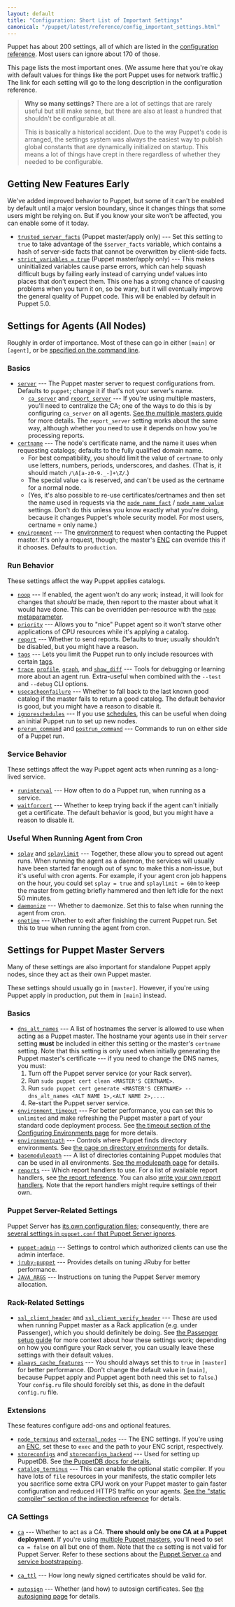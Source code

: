 ```yaml
---
layout: default
title: "Configuration: Short List of Important Settings"
canonical: "/puppet/latest/reference/config_important_settings.html"
---
```


[cli_settings]: ./config_about_settings.html#settings-can-be-set-on-the-command-line
[trusted_and_facts]: ./lang_facts_and_builtin_vars.html
[config_reference]: /references/4.2.latest/configuration.html
[environments]: ./environments.html
[future]: ./experiments_future.html
[multi_master]: /guides/scaling_multiple_masters.html
[enc]: /guides/external_nodes.html
[meta_noop]: /references/4.2.latest/metaparameter.html#noop
[meta_schedule]: /references/4.2.latest/metaparameter.html#schedule
[lang_tags]: ./lang_tags.html
[modulepath_dir]: ./dirs_modulepath.html
[manifest_dir]: ./dirs_manifest.html
[report_reference]: /references/4.2.latest/report.html
[write_reports]: /guides/reporting.html#writing-custom-reports
[passenger_headers]: /guides/passenger.html#notes-on-ssl-verification
[puppetdb_install]: /puppetdb/latest/connect_puppet_master.html
[static_compiler]: /references/4.2.latest/indirection.html#staticcompiler-terminus
[ssl_autosign]: ./ssl_autosign.html
[structured_facts]: ./lang_facts_and_builtin_vars.html#data-types

[trusted_node_data]: /references/4.2.latest/configuration.html#trustednodedata
[immutable_node_data]: /references/4.2.latest/configuration.html#immutablenodedata
[strict_variables]: /references/4.2.latest/configuration.html#strictvariables
[stringify_facts]: /references/4.2.latest/configuration.html#stringifyfacts
[ordering]: /references/4.2.latest/configuration.html#ordering
[reports]: /references/4.2.latest/configuration.html#reports
[parser]: /references/4.2.latest/configuration.html#parser
[server]: /references/4.2.latest/configuration.html#server
[ca_server]: /references/4.2.latest/configuration.html#caserver
[report_server]: /references/4.2.latest/configuration.html#reportserver
[certname]: /references/4.2.latest/configuration.html#certname
[node_name_fact]: /references/4.2.latest/configuration.html#nodenamefact
[node_name_value]: /references/4.2.latest/configuration.html#nodenamevalue
[environment]: /references/4.2.latest/configuration.html#environment
[noop]: /references/4.2.latest/configuration.html#noop
[priority]: /references/4.2.latest/configuration.html#priority
[report]: /references/4.2.latest/configuration.html#report
[tags]: /references/4.2.latest/configuration.html#tags
[trace]: /references/4.2.latest/configuration.html#trace
[profile]: /references/4.2.latest/configuration.html#profile
[graph]: /references/4.2.latest/configuration.html#graph
[show_diff]: /references/4.2.latest/configuration.html#showdiff
[usecacheonfailure]: /references/4.2.latest/configuration.html#usecacheonfailure
[ignoreschedules]: /references/4.2.latest/configuration.html#ignoreschedules
[prerun_command]: /references/4.2.latest/configuration.html#preruncommand
[postrun_command]: /references/4.2.latest/configuration.html#postruncommand
[pluginsync]: /references/4.2.latest/configuration.html#pluginsync
[runinterval]: /references/4.2.latest/configuration.html#runinterval
[waitforcert]: /references/4.2.latest/configuration.html#waitforcert
[splay]: /references/4.2.latest/configuration.html#splay
[splaylimit]: /references/4.2.latest/configuration.html#splaylimit
[daemonize]: /references/4.2.latest/configuration.html#daemonize
[onetime]: /references/4.2.latest/configuration.html#onetime
[dns_alt_names]: /references/4.2.latest/configuration.html#dnsaltnames
[basemodulepath]: /references/4.2.latest/configuration.html#basemodulepath
[modulepath]: /references/4.2.latest/configuration.html#modulepath
[manifest]: /references/4.2.latest/configuration.html#manifest
[ssl_client_header]: /references/4.2.latest/configuration.html#sslclientheader
[ssl_client_verify_header]: /references/4.2.latest/configuration.html#sslclientverifyheader
[node_terminus]: /references/4.2.latest/configuration.html#nodeterminus
[external_nodes]: /references/4.2.latest/configuration.html#externalnodes
[storeconfigs]: /references/4.2.latest/configuration.html#storeconfigs
[storeconfigs_backend]: /references/4.2.latest/configuration.html#storeconfigsbackend
[catalog_terminus]: /references/4.2.latest/configuration.html#catalogterminus
[config_version]: /references/4.2.latest/configuration.html#configversion
[ca]: /references/4.2.latest/configuration.html#ca
[ca_ttl]: /references/4.2.latest/configuration.html#cattl
[autosign]: /references/4.2.latest/configuration.html#autosign
[environmentpath]: /references/4.2.latest/configuration.html#environmentpath
[environment.conf]: ./config_file_environment.html
[alwayscachefeatures]: /references/4.2.latest/configuration.html#alwayscachefeatures
[environment_timeout]: /references/4.2.latest/configuration.html#environmenttimeout
[configuring_timeout]: ./environments_configuring.html#environmenttimeout
[puppetserver_config_files]: /puppetserver/2.1/configuration.html
[settings_diffs]: /puppetserver/2.1/puppet_conf_setting_diffs.html
[puppet_admin]: /puppetserver/2.1/configuration.html#puppetserverconf
[jruby_puppet]: /puppetserver/2.1/tuning_guide.html#puppet-server-and-jruby
[jvm_heap_config]: /puppetserver/2.1/install_from_packages.html#memory-allocation
[puppetserver_ca]: /puppetserver/2.1/puppet_conf_setting_diffs.html#cahttpsdocspuppetlabscomreferenceslatestconfigurationhtmlca
[service_bootstrap]: /puppetserver/2.1/configuration.html#service-bootstrapping
[trusted_server_facts]: ./lang_facts_and_builtin_vars.html#serverfacts-variable


Puppet has about 200 settings, all of which are listed in the [configuration reference][config_reference]. Most users can ignore about 170 of those.

This page lists the most important ones. (We assume here that you're okay with default values for things like the port Puppet uses for network traffic.) The link for each setting will go to the long description in the configuration reference.

> **Why so many settings?** There are a lot of settings that are rarely useful but still make sense, but there are also at least a hundred that shouldn't be configurable at all.
>
> This is basically a historical accident. Due to the way Puppet's code is arranged, the settings system was always the easiest way to publish global constants that are dynamically initialized on startup. This means a lot of things have crept in there regardless of whether they needed to be configurable.

Getting New Features Early
-----

We've added improved behavior to Puppet, but some of it can't be enabled by default until a major version boundary, since it changes things that some users might be relying on. But if you know your site won't be affected, you can enable some of it today.

* [`trusted_server_facts`][trusted_server_facts] (Puppet master/apply only) --- Set this setting to `true` to take advantage of the `$server_facts` variable, which contains a hash of server-side facts that cannot be overwritten by client-side facts.
* [`strict_variables = true`][strict_variables] (Puppet master/apply only) --- This makes uninitialized variables cause parse errors, which can help squash difficult bugs by failing early instead of carrying undef values into places that don't expect them. This one has a strong chance of causing problems when you turn it on, so be wary, but it will eventually improve the general quality of Puppet code. This will be enabled by default in Puppet 5.0.

Settings for Agents (All Nodes)
-----

Roughly in order of importance. Most of these can go in either `[main]` or `[agent]`, or be [specified on the command line][cli_settings].

### Basics

* [`server`][server] --- The Puppet master server to request configurations from. Defaults to `puppet`; change it if that's not your server's name.
    * [`ca_server`][ca_server] and [`report_server`][report_server] --- If you're using multiple masters, you'll need to centralize the CA; one of the ways to do this is by configuring `ca_server` on all agents. [See the multiple masters guide][multi_master] for more details. The `report_server` setting works about the same way, although whether you need to use it depends on how you're processing reports.
* [`certname`][certname] --- The node's certificate name, and the name it uses when requesting catalogs; defaults to the fully qualified domain name.
    * For best compatibility, you should limit the value of `certname` to only use letters, numbers, periods, underscores, and dashes. (That is, it should match `/\A[a-z0-9._-]+\Z/`.)
    * The special value `ca` is reserved, and can't be used as the certname for a normal node.
    * (Yes, it's also possible to re-use certificates/certnames and then set the name used in requests via the [`node_name_fact`][node_name_fact] / [`node_name_value`][node_name_value] settings. Don't do this unless you know exactly what you're doing, because it changes Puppet's whole security model. For most users, certname = only name.)
* [`environment`][environment] --- The [environment][environments] to request when contacting the Puppet master. It's only a request, though; the master's [ENC][] can override this if it chooses. Defaults to `production`.

### Run Behavior

These settings affect the way Puppet applies catalogs.

* [`noop`][noop] --- If enabled, the agent won't do any work; instead, it will look for changes that _should_ be made, then report to the master about what it would have done. This can be overridden per-resource with the [`noop` metaparameter][meta_noop].
* [`priority`][priority] --- Allows you to "nice" Puppet agent so it won't starve other applications of CPU resources while it's applying a catalog.
* [`report`][report] --- Whether to send reports. Defaults to true; usually shouldn't be disabled, but you might have a reason.
* [`tags`][tags] --- Lets you limit the Puppet run to only include resources with certain [tags][lang_tags].
* [`trace`][trace], [`profile`][profile],  [`graph`][graph], and [`show_diff`][show_diff] --- Tools for debugging or learning more about an agent run. Extra-useful when combined with the `--test` and `--debug` CLI options.
* [`usecacheonfailure`][usecacheonfailure] --- Whether to fall back to the last known good catalog if the master fails to return a good catalog. The default behavior is good, but you might have a reason to disable it.
* [`ignoreschedules`][ignoreschedules] --- If you use [schedules][meta_schedule], this can be useful when doing an initial Puppet run to set up new nodes.
* [`prerun_command`][prerun_command] and [`postrun_command`][postrun_command] --- Commands to run on either side of a Puppet run.

### Service Behavior

These settings affect the way Puppet agent acts when running as a long-lived service.

* [`runinterval`][runinterval] --- How often to do a Puppet run, when running as a service.
* [`waitforcert`][waitforcert] --- Whether to keep trying back if the agent can't initially get a certificate. The default behavior is good, but you might have a reason to disable it.

### Useful When Running Agent from Cron

* [`splay`][splay] and [`splaylimit`][splaylimit] --- Together, these allow you to spread out agent runs. When running the agent as a daemon, the services will usually have been started far enough out of sync to make this a non-issue, but it's useful with cron agents. For example, if your agent cron job happens on the hour, you could set `splay = true` and `splaylimit = 60m` to keep the master from getting briefly hammered and then left idle for the next 50 minutes.
* [`daemonize`][daemonize] --- Whether to daemonize. Set this to false when running the agent from cron.
* [`onetime`][onetime] --- Whether to exit after finishing the current Puppet run. Set this to true when running the agent from cron.

Settings for Puppet Master Servers
-----

Many of these settings are also important for standalone Puppet apply nodes, since they act as their own Puppet master.

These settings should usually go in `[master]`. However, if you're using Puppet apply in production, put them in `[main]` instead.

### Basics

* [`dns_alt_names`][dns_alt_names] --- A list of hostnames the server is allowed to use when acting as a Puppet master. The hostname your agents use in their `server` setting **must** be included in either this setting or the master's `certname` setting. Note that this setting is only used when initially generating the Puppet master's certificate --- if you need to change the DNS names, you must:
    1. Turn off the Puppet server service (or your Rack server).
    2. Run `sudo puppet cert clean <MASTER'S CERTNAME>`.
    3. Run `sudo puppet cert generate <MASTER'S CERTNAME> --dns_alt_names <ALT NAME 1>,<ALT NAME 2>,...`.
    4. Re-start the Puppet server service.
* [`environment_timeout`][environment_timeout] --- For better performance, you can set this to `unlimited` and make refreshing the Puppet master a part of your standard code deployment process. See [the timeout section of the Configuring Environments page][configuring_timeout] for more details.
* [`environmentpath`][environmentpath] --- Controls where Puppet finds directory environments. See [the page on directory environments][environments] for details.
* [`basemodulepath`][basemodulepath] --- A list of directories containing Puppet modules that can be used in all environments. [See the modulepath page][modulepath_dir] for details.
* [`reports`][reports] --- Which report handlers to use. For a list of available report handlers, see [the report reference][report_reference]. You can also [write your own report handlers][write_reports]. Note that the report handlers might require settings of their own.

### Puppet Server-Related Settings

Puppet Server has [its own configuration files][puppetserver_config_files]; consequently, there are [several settings in `puppet.conf` that Puppet Server ignores][settings_diffs].

* [`puppet-admin`][puppet_admin] --- Settings to control which authorized clients can use the admin interface.
* [`jruby-puppet`][jruby_puppet] --- Provides details on tuning JRuby for better performance.
* [`JAVA_ARGS`][jvm_heap_config] --- Instructions on tuning the Puppet Server memory allocation.

### Rack-Related Settings

* [`ssl_client_header`][ssl_client_header] and [`ssl_client_verify_header`][ssl_client_verify_header] --- These are used when running Puppet master as a Rack application (e.g. under Passenger), which you should definitely be doing. See [the Passenger setup guide][passenger_headers] for more context about how these settings work; depending on how you configure your Rack server, you can usually leave these settings with their default values.
* [`always_cache_features`][alwayscachefeatures] --- You should always set this to `true` in `[master]` for better performance. (Don't change the default value in `[main]`, because Puppet apply and Puppet agent both need this set to `false`.) Your `config.ru` file should forcibly set this, as done in the default `config.ru` file.

### Extensions

These features configure add-ons and optional features.

* [`node_terminus`][node_terminus] and [`external_nodes`][external_nodes] --- The ENC settings. If you're using an [ENC][], set these to `exec` and the path to your ENC script, respectively.
* [`storeconfigs`][storeconfigs] and [`storeconfigs_backend`][storeconfigs_backend] --- Used for setting up PuppetDB. See [the PuppetDB docs for details.][puppetdb_install]
* [`catalog_terminus`][catalog_terminus] --- This can enable the optional static compiler. If you have lots of `file` resources in your manifests, the static compiler lets you sacrifice some extra CPU work on your Puppet master to gain faster configuration and reduced HTTPS traffic on your agents. [See the "static compiler" section of the indirection reference][static_compiler] for details.

### CA Settings

* [`ca`][ca] --- Whether to act as a CA. **There should only be one CA at a Puppet deployment.** If you're using [multiple Puppet masters][multi_master], you'll need to set `ca = false` on all but one of them.
   Note that the `ca` setting is not valid for Puppet Server. Refer to these sections about the [Puppet Server `ca`][puppetserver_ca] and [service bootstrapping][service_bootstrap].

* [`ca_ttl`][ca_ttl] --- How long newly signed certificates should be valid for.
* [`autosign`][autosign] --- Whether (and how) to autosign certificates. See [the autosigning page][ssl_autosign] for details.

